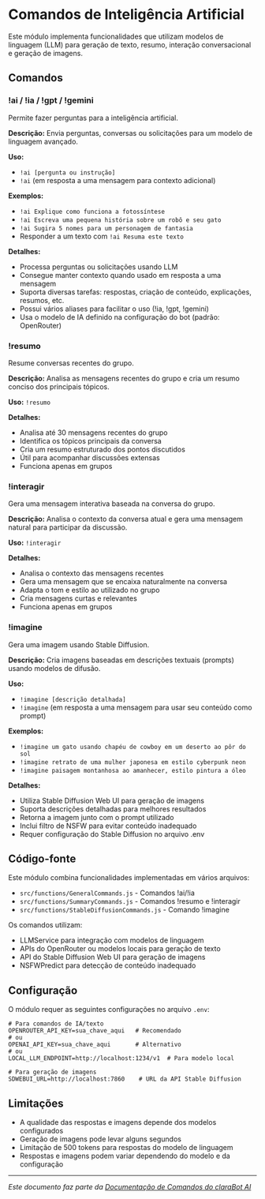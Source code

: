 # Comandos de Inteligência Artificial

Este módulo implementa funcionalidades que utilizam modelos de linguagem (LLM) para geração de texto, resumo, interação conversacional e geração de imagens.

## Comandos

### !ai / !ia / !gpt / !gemini

Permite fazer perguntas para a inteligência artificial.

**Descrição:** Envia perguntas, conversas ou solicitações para um modelo de linguagem avançado.

**Uso:** 
- `!ai [pergunta ou instrução]`
- `!ai` (em resposta a uma mensagem para contexto adicional)

**Exemplos:**
- `!ai Explique como funciona a fotossíntese`
- `!ai Escreva uma pequena história sobre um robô e seu gato`
- `!ai Sugira 5 nomes para um personagem de fantasia`
- Responder a um texto com `!ai Resuma este texto`

**Detalhes:**
- Processa perguntas ou solicitações usando LLM
- Consegue manter contexto quando usado em resposta a uma mensagem
- Suporta diversas tarefas: respostas, criação de conteúdo, explicações, resumos, etc.
- Possui vários aliases para facilitar o uso (!ia, !gpt, !gemini)
- Usa o modelo de IA definido na configuração do bot (padrão: OpenRouter)

### !resumo

Resume conversas recentes do grupo.

**Descrição:** Analisa as mensagens recentes do grupo e cria um resumo conciso dos principais tópicos.

**Uso:** `!resumo`

**Detalhes:**
- Analisa até 30 mensagens recentes do grupo
- Identifica os tópicos principais da conversa
- Cria um resumo estruturado dos pontos discutidos
- Útil para acompanhar discussões extensas
- Funciona apenas em grupos

### !interagir

Gera uma mensagem interativa baseada na conversa do grupo.

**Descrição:** Analisa o contexto da conversa atual e gera uma mensagem natural para participar da discussão.

**Uso:** `!interagir`

**Detalhes:**
- Analisa o contexto das mensagens recentes
- Gera uma mensagem que se encaixa naturalmente na conversa
- Adapta o tom e estilo ao utilizado no grupo
- Cria mensagens curtas e relevantes
- Funciona apenas em grupos

### !imagine

Gera uma imagem usando Stable Diffusion.

**Descrição:** Cria imagens baseadas em descrições textuais (prompts) usando modelos de difusão.

**Uso:** 
- `!imagine [descrição detalhada]`
- `!imagine` (em resposta a uma mensagem para usar seu conteúdo como prompt)

**Exemplos:**
- `!imagine um gato usando chapéu de cowboy em um deserto ao pôr do sol`
- `!imagine retrato de uma mulher japonesa em estilo cyberpunk neon`
- `!imagine paisagem montanhosa ao amanhecer, estilo pintura a óleo`

**Detalhes:**
- Utiliza Stable Diffusion Web UI para geração de imagens
- Suporta descrições detalhadas para melhores resultados
- Retorna a imagem junto com o prompt utilizado
- Inclui filtro de NSFW para evitar conteúdo inadequado
- Requer configuração do Stable Diffusion no arquivo .env

## Código-fonte

Este módulo combina funcionalidades implementadas em vários arquivos:
- `src/functions/GeneralCommands.js` - Comandos !ai/!ia
- `src/functions/SummaryCommands.js` - Comandos !resumo e !interagir
- `src/functions/StableDiffusionCommands.js` - Comando !imagine

Os comandos utilizam:
- LLMService para integração com modelos de linguagem
- APIs do OpenRouter ou modelos locais para geração de texto
- API do Stable Diffusion Web UI para geração de imagens
- NSFWPredict para detecção de conteúdo inadequado

## Configuração

O módulo requer as seguintes configurações no arquivo `.env`:

```
# Para comandos de IA/texto
OPENROUTER_API_KEY=sua_chave_aqui   # Recomendado
# ou
OPENAI_API_KEY=sua_chave_aqui       # Alternativo
# ou
LOCAL_LLM_ENDPOINT=http://localhost:1234/v1  # Para modelo local

# Para geração de imagens
SDWEBUI_URL=http://localhost:7860    # URL da API Stable Diffusion
```

## Limitações

- A qualidade das respostas e imagens depende dos modelos configurados
- Geração de imagens pode levar alguns segundos
- Limitação de 500 tokens para respostas do modelo de linguagem
- Respostas e imagens podem variar dependendo do modelo e da configuração

---

*Este documento faz parte da [Documentação de Comandos do claraBot AI](README.md#documentação-dos-comandos)*